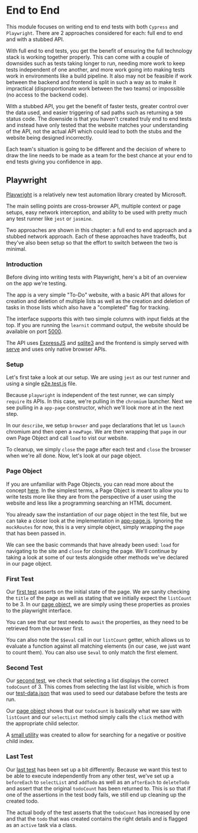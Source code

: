 # End to End

This module focuses on writing end to end tests with both `Cypress` and `Playwright`. There are 2 approaches considered
for each: full end to end and with a stubbed API.

With full end to end tests, you get the benefit of ensuring the full technology stack is working together properly. This
can come with a couple of downsides such as tests taking longer to run, needing more work to keep tests independent of
one another, and more work going into making tests work in environments like a build pipeline. It also may not be
feasible if work between the backend and frontend is split in such a way as to make it impractical (disproportionate
work between the two teams) or impossible (no access to the backend code).

With a stubbed API, you get the benefit of faster tests, greater control over the data used, and easier triggering of
sad paths such as returning a `500` status code. The downside is that you haven't created truly end to end tests and
instead have only tested that the website matches your understanding of the API, not the actual API which could lead
to both the stubs and the website being designed incorrectly.

Each team's situation is going to be different and the decision of where to draw the line needs to be made as a team
for the best chance at your end to end tests giving you confidence in app.

## Playwright

[Playwright](https://playwright.dev/docs/intro/) is a relatively new test automation library created by Microsoft.

The main selling points are cross-browser API, multiple context or page setups, easy network interception, and ability to be
used with pretty much any test runner like `jest` or `jasmine`.

Two approaches are shown in this chapter: a full end to end approach and a stubbed network approach. Each of these approaches
have tradeoffs, but they've also been setup so that the effort to switch between the two is minimal.

### Introduction

Before diving into writing tests with Playwright, here's a bit of an overview on the app we're testing.

The app is a very simple "To-Do" website, with a basic API that allows for creation and deletion of multiple
lists as well as the creation and deletion of tasks in those lists which also have a "completed" flag for tracking.

The interface supports this with two simple columns with input fields at the top. If you are running the `learnit`
command output, the website should be available on port [5000](http://localhost:5000).

The API uses [ExpressJS](https://expressjs.com/) and [sqlite3](https://www.npmjs.com/package/sqlite3) and the frontend is simply
served with [serve](https://www.npmjs.com/package/serve) and uses only native browser APIs.

### Setup

Let's first take a look at our setup. We are using `jest` as our test runner and using a single [e2e.test.js](/EndtoEnd/playwright/e2e.test.js#L1-18) file.

Because `playwright` is independent of the test runner, we can simply `require` its APIs. In this case, we're pulling in the `chromium`
launcher. Next we see pulling in a `app-page` constructor, which we'll look more at in the next step.

In our `describe`, we setup `browser` and `page` declarations that let us `launch` chromium and then open a `newPage`. We are then
wrapping that `page` in our own Page Object and call `load` to vist our website.

To cleanup, we simply `close` the page after each test and `close` the browser when we're all done. Now, let's look at our page object.

### Page Object

If you are unfamiliar with Page Objects, you can read more about the concept [here](https://martinfowler.com/bliki/PageObject.html). In the simplest
terms, a Page Object is meant to allow you to write tests more like they are from the perspective of a user using the website and less like a
programming searching an HTML document.

You already saw the instantiation of our page object in the test file, but we can take a closer look at the implementation in
[app-page.js](/EndtoEnd/playwright/app-page.js#L6-23). Ignoring the `mockRoutes` for now, this is a very simple object, simply
wrapping the `page` that has been passed in.

We can see the basic commands that have already been used: `load` for navigating to the site and `close` for closing the page. We'll
continue by taking a look at some of our tests alongside other methods we've declared in our page object.

### First Test

Our [first test](/EndtoEnd/playwright/e2e.test.js#L20-23) asserts on the initial state of the page. We are sanity checking the
`title` of the page as well as stating that we initially expect the `listCount` to be 3. In our [page object](/EndtoEnd/playwright/app-page.js#L25-31),
we are simply using these properties as proxies to the playwright interface.

You can see that our test needs to `await` the properties, as they need to be retrieved from the browser first.

You can also note the `$$eval` call in our `listCount` getter, which allows us to evaluate a function against all matching
elements (in our case, we just want to count them). You can also use `$eval` to only match the first element.

### Second Test

Our [second test](/EndtoEnd/playwright/e2e.test.js#L25-29), we check that selecting a list displays the correct `todoCount`
of 3. This comes from selecting the last list visible, which is from our [test-data.json](/EndtoEnd/test-data.json#L1-12) that
was used to seed our database before the tests are run.

Our [page object](/EndtoEnd/playwright/app-page.js#L33-39) shows that our `todoCount` is basically what we saw with
`listCount` and our `selectList` method simply calls the `click` method with the appropriate child selector.

A [small utility](/EndtoEnd/playwright/app-page.js#L3-3)  was created to allow for searching for a negative or positive child index.

### Last Test

Our [last test](/EndtoEnd/playwright/e2e.test.js#L31-56) has been set up a bit differently. Because we want this test to be able to
execute independently from any other test, we've set up a `beforeEach` to `selectList` and `addTodo` as well as an `afterEach`
to `deleteTodo` and assert that the original `todoCount` has been returned to. This is so that if one of the assertions in the
test body fails, we still end up cleaning up the created todo.

The actual body of the test asserts that the `todoCount` has increased by one and that the `todo` that was created contains
the right details and is flagged as an `active` task via a class.
